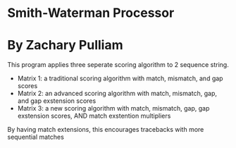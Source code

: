# Smith-Waterman Processor

# By Zachary Pulliam


This program applies three seperate scoring algorithm to 2 sequence string.

- Matrix 1: a traditional scoring algorithm with match, mismatch, and gap scores
- Matrix 2: an advanced scoring algorithm with match, mismatch, gap, and gap exstension scores
- Matrix 3: a new scoring algorithm with match, mismatch, gap, gap exstension scores, AND match exstention multipliers

By having match extensions, this encourages tracebacks with more sequential matches
